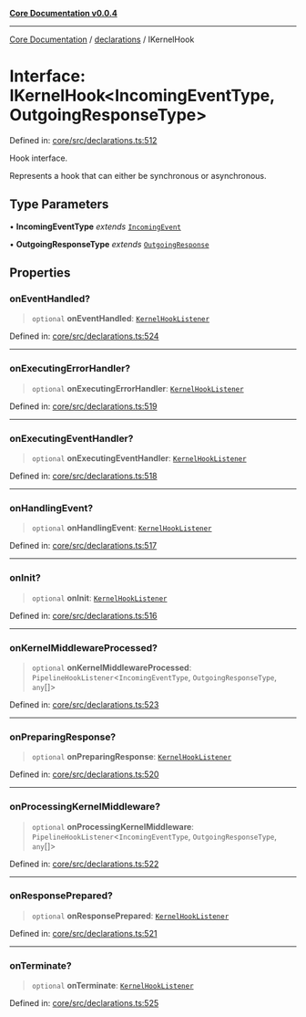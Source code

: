 [**Core Documentation v0.0.4**](../../README.md)

***

[Core Documentation](../../modules.md) / [declarations](../README.md) / IKernelHook

# Interface: IKernelHook\<IncomingEventType, OutgoingResponseType\>

Defined in: [core/src/declarations.ts:512](https://github.com/stonemjs/core/blob/4b1b931e44a5db2600109fa7ae2a8b532ed77730/src/declarations.ts#L512)

Hook interface.

Represents a hook that can either be synchronous or asynchronous.

## Type Parameters

• **IncomingEventType** *extends* [`IncomingEvent`](../../events/IncomingEvent/classes/IncomingEvent.md)

• **OutgoingResponseType** *extends* [`OutgoingResponse`](../../events/OutgoingResponse/classes/OutgoingResponse.md)

## Properties

### onEventHandled?

> `optional` **onEventHandled**: [`KernelHookListener`](../type-aliases/KernelHookListener.md)

Defined in: [core/src/declarations.ts:524](https://github.com/stonemjs/core/blob/4b1b931e44a5db2600109fa7ae2a8b532ed77730/src/declarations.ts#L524)

***

### onExecutingErrorHandler?

> `optional` **onExecutingErrorHandler**: [`KernelHookListener`](../type-aliases/KernelHookListener.md)

Defined in: [core/src/declarations.ts:519](https://github.com/stonemjs/core/blob/4b1b931e44a5db2600109fa7ae2a8b532ed77730/src/declarations.ts#L519)

***

### onExecutingEventHandler?

> `optional` **onExecutingEventHandler**: [`KernelHookListener`](../type-aliases/KernelHookListener.md)

Defined in: [core/src/declarations.ts:518](https://github.com/stonemjs/core/blob/4b1b931e44a5db2600109fa7ae2a8b532ed77730/src/declarations.ts#L518)

***

### onHandlingEvent?

> `optional` **onHandlingEvent**: [`KernelHookListener`](../type-aliases/KernelHookListener.md)

Defined in: [core/src/declarations.ts:517](https://github.com/stonemjs/core/blob/4b1b931e44a5db2600109fa7ae2a8b532ed77730/src/declarations.ts#L517)

***

### onInit?

> `optional` **onInit**: [`KernelHookListener`](../type-aliases/KernelHookListener.md)

Defined in: [core/src/declarations.ts:516](https://github.com/stonemjs/core/blob/4b1b931e44a5db2600109fa7ae2a8b532ed77730/src/declarations.ts#L516)

***

### onKernelMiddlewareProcessed?

> `optional` **onKernelMiddlewareProcessed**: `PipelineHookListener`\<`IncomingEventType`, `OutgoingResponseType`, `any`[]\>

Defined in: [core/src/declarations.ts:523](https://github.com/stonemjs/core/blob/4b1b931e44a5db2600109fa7ae2a8b532ed77730/src/declarations.ts#L523)

***

### onPreparingResponse?

> `optional` **onPreparingResponse**: [`KernelHookListener`](../type-aliases/KernelHookListener.md)

Defined in: [core/src/declarations.ts:520](https://github.com/stonemjs/core/blob/4b1b931e44a5db2600109fa7ae2a8b532ed77730/src/declarations.ts#L520)

***

### onProcessingKernelMiddleware?

> `optional` **onProcessingKernelMiddleware**: `PipelineHookListener`\<`IncomingEventType`, `OutgoingResponseType`, `any`[]\>

Defined in: [core/src/declarations.ts:522](https://github.com/stonemjs/core/blob/4b1b931e44a5db2600109fa7ae2a8b532ed77730/src/declarations.ts#L522)

***

### onResponsePrepared?

> `optional` **onResponsePrepared**: [`KernelHookListener`](../type-aliases/KernelHookListener.md)

Defined in: [core/src/declarations.ts:521](https://github.com/stonemjs/core/blob/4b1b931e44a5db2600109fa7ae2a8b532ed77730/src/declarations.ts#L521)

***

### onTerminate?

> `optional` **onTerminate**: [`KernelHookListener`](../type-aliases/KernelHookListener.md)

Defined in: [core/src/declarations.ts:525](https://github.com/stonemjs/core/blob/4b1b931e44a5db2600109fa7ae2a8b532ed77730/src/declarations.ts#L525)
